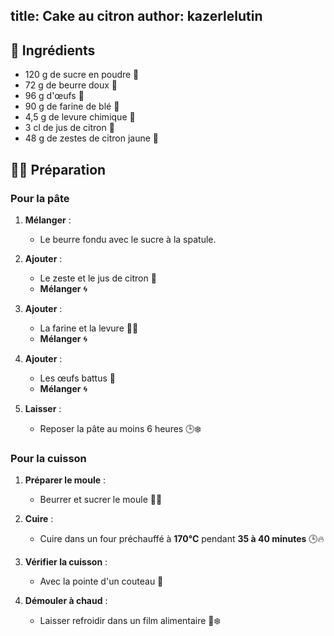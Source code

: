 title: Cake au citron
author: kazerlelutin
--- 

## 📝 Ingrédients

- 120 g de sucre en poudre 🍚
- 72 g de beurre doux 🧈
- 96 g d'œufs 🥚
- 90 g de farine de blé 🌾
- 4,5 g de levure chimique 🧪
- 3 cl de jus de citron 🍋
- 48 g de zestes de citron jaune 🍋

## 👩‍🍳 Préparation

### Pour la pâte

1. **Mélanger** :
   - Le beurre fondu avec le sucre à la spatule.

2. **Ajouter** :
   - Le zeste et le jus de citron 🍋
   - **Mélanger** 🌀

3. **Ajouter** :
   - La farine et la levure 🌾🧪
   - **Mélanger** 🌀

4. **Ajouter** :
   - Les œufs battus 🥚
   - **Mélanger** 🌀

5. **Laisser** :
   - Reposer la pâte au moins 6 heures 🕒❄️

### Pour la cuisson

1. **Préparer le moule** :
   - Beurrer et sucrer le moule 🧈🍚

2. **Cuire** :
   - Cuire dans un four préchauffé à **170°C** pendant **35 à 40 minutes** 🕒🔥

3. **Vérifier la cuisson** :
   - Avec la pointe d'un couteau 🔪

4. **Démouler à chaud** :
   - Laisser refroidir dans un film alimentaire 🧻❄️
